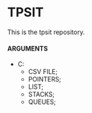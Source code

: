 # TPSIT
This is the tpsit repository.

#### ARGUMENTS
  * C:
    * CSV FILE;
    * POINTERS;
    * LIST;
    * STACKS;
    * QUEUES;
